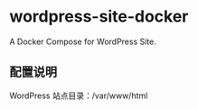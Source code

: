 # wordpress-site-docker
A Docker Compose for WordPress Site.

## 配置说明

WordPress 站点目录：/var/www/html

